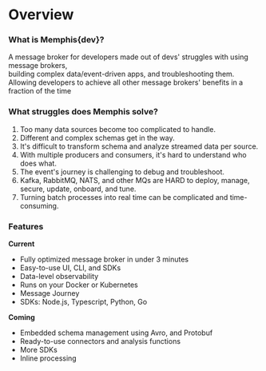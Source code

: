 # Overview

### What is Memphis{dev}?

A message broker for developers made out of devs' struggles with using message brokers,\
building complex data/event-driven apps, and troubleshooting them.\
Allowing developers to achieve all other message brokers' benefits in a fraction of the time

### What struggles does Memphis solve?

1. Too many data sources become too complicated to handle.
2. Different and complex schemas get in the way.
3. It's difficult to transform schema and analyze streamed data per source.
4. With multiple producers and consumers, it's hard to understand who does what.
5. The event's journey is challenging to debug and troubleshoot.
6. Kafka, RabbitMQ, NATS, and other MQs are HARD to deploy, manage, secure, update, onboard, and tune.
7. Turning batch processes into real time can be complicated and time-consuming.

### Features

**Current**

* Fully optimized message broker in under 3 minutes
* Easy-to-use UI, CLI, and SDKs
* Data-level observability
* Runs on your Docker or Kubernetes
* Message Journey
* SDKs: Node.js, Typescript, Python, Go

**Coming**

* Embedded schema management using Avro, and Protobuf
* Ready-to-use connectors and analysis functions
* More SDKs
* Inline processing
